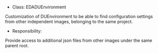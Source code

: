 * Class: EDADUEnvironment

Customization of DUEnvironment to be able to find configuration settings from other independent images, belonging to the same project.

* Responsibility:

Provide access to additional json files from other images under the same parent root.